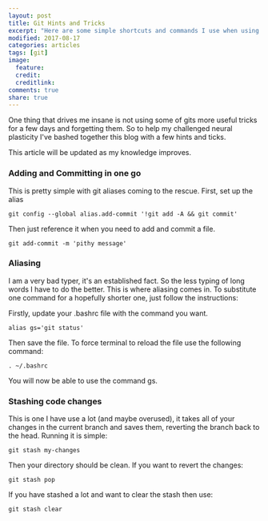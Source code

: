 ```yaml
---
layout: post
title: Git Hints and Tricks
excerpt: "Here are some simple shortcuts and commands I use when using git in Terminal"
modified: 2017-08-17
categories: articles
tags: [git]
image:
  feature:
  credit:
  creditlink:
comments: true
share: true
---
```


One thing that drives me insane is not using some of gits more useful tricks for a few days
and forgetting them. So to help my challenged neural plasticity I've bashed together this blog with a few hints and ticks.

This article will be updated as my knowledge improves.

### Adding and Committing in one go

This is pretty simple with git aliases coming to the rescue. First, set up the alias

    git config --global alias.add-commit '!git add -A && git commit'  

Then just reference it when you need to add and commit a file.

    git add-commit -m 'pithy message'  

### Aliasing

I am a very bad typer, it's an established fact. So the less typing of long words I have to do the better. This is where aliasing comes in. To substitute one command for a hopefully shorter one, just follow the instructions:

Firstly, update your .bashrc file with the command you want.

    alias gs='git status'

Then save the file. To force terminal to reload the file use the following command:

    . ~/.bashrc

You will now be able to use the command gs.

### Stashing code changes

This is one I have use a lot (and maybe overused), it takes all of your changes in the current branch and saves them, reverting the branch back to the head.  Running it is simple:

    git stash my-changes

Then your directory should be clean. If you want to revert the changes:

    git stash pop

If you have stashed a lot and want to clear the stash then use:

    git stash clear
